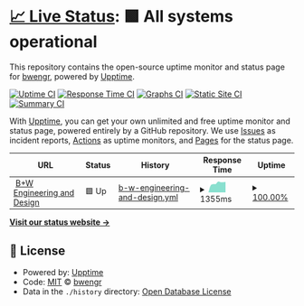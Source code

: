 # [📈 Live Status](https://status.bwengr.com): <!--live status--> **🟩 All systems operational**

This repository contains the open-source uptime monitor and status page for [bwengr](https://bwengr.com), powered by [Upptime](https://github.com/upptime/upptime).

[![Uptime CI](https://github.com/bwengr/upptime/workflows/Uptime%20CI/badge.svg)](https://github.com/bwengr/upptime/actions?query=workflow%3A%22Uptime+CI%22)
[![Response Time CI](https://github.com/bwengr/upptime/workflows/Response%20Time%20CI/badge.svg)](https://github.com/bwengr/upptime/actions?query=workflow%3A%22Response+Time+CI%22)
[![Graphs CI](https://github.com/bwengr/upptime/workflows/Graphs%20CI/badge.svg)](https://github.com/bwengr/upptime/actions?query=workflow%3A%22Graphs+CI%22)
[![Static Site CI](https://github.com/bwengr/upptime/workflows/Static%20Site%20CI/badge.svg)](https://github.com/bwengr/upptime/actions?query=workflow%3A%22Static+Site+CI%22)
[![Summary CI](https://github.com/bwengr/upptime/workflows/Summary%20CI/badge.svg)](https://github.com/bwengr/upptime/actions?query=workflow%3A%22Summary+CI%22)

With [Upptime](https://upptime.js.org), you can get your own unlimited and free uptime monitor and status page, powered entirely by a GitHub repository. We use [Issues](https://github.com/bwengr/upptime/issues) as incident reports, [Actions](https://github.com/bwengr/upptime/actions) as uptime monitors, and [Pages](https://status.bwengr.com) for the status page.

<!--start: status pages-->
<!-- This summary is generated by Upptime (https://github.com/upptime/upptime) -->
<!-- Do not edit this manually, your changes will be overwritten -->
<!-- prettier-ignore -->
| URL | Status | History | Response Time | Uptime |
| --- | ------ | ------- | ------------- | ------ |
| <img alt="" src="https://icons.duckduckgo.com/ip3/bwengr.com.ico" height="13"> [B+W Engineering and Design](https://bwengr.com) | 🟩 Up | [b-w-engineering-and-design.yml](https://github.com/bwengr/upptime/commits/HEAD/history/b-w-engineering-and-design.yml) | <details><summary><img alt="Response time graph" src="./graphs/b-w-engineering-and-design/response-time-week.png" height="20"> 1355ms</summary><br><a href="https://status.bwengr.com/history/b-w-engineering-and-design"><img alt="Response time 1538" src="https://img.shields.io/endpoint?url=https%3A%2F%2Fraw.githubusercontent.com%2Fbwengr%2Fupptime%2FHEAD%2Fapi%2Fb-w-engineering-and-design%2Fresponse-time.json"></a><br><a href="https://status.bwengr.com/history/b-w-engineering-and-design"><img alt="24-hour response time 1322" src="https://img.shields.io/endpoint?url=https%3A%2F%2Fraw.githubusercontent.com%2Fbwengr%2Fupptime%2FHEAD%2Fapi%2Fb-w-engineering-and-design%2Fresponse-time-day.json"></a><br><a href="https://status.bwengr.com/history/b-w-engineering-and-design"><img alt="7-day response time 1355" src="https://img.shields.io/endpoint?url=https%3A%2F%2Fraw.githubusercontent.com%2Fbwengr%2Fupptime%2FHEAD%2Fapi%2Fb-w-engineering-and-design%2Fresponse-time-week.json"></a><br><a href="https://status.bwengr.com/history/b-w-engineering-and-design"><img alt="30-day response time 1363" src="https://img.shields.io/endpoint?url=https%3A%2F%2Fraw.githubusercontent.com%2Fbwengr%2Fupptime%2FHEAD%2Fapi%2Fb-w-engineering-and-design%2Fresponse-time-month.json"></a><br><a href="https://status.bwengr.com/history/b-w-engineering-and-design"><img alt="1-year response time 1538" src="https://img.shields.io/endpoint?url=https%3A%2F%2Fraw.githubusercontent.com%2Fbwengr%2Fupptime%2FHEAD%2Fapi%2Fb-w-engineering-and-design%2Fresponse-time-year.json"></a></details> | <details><summary><a href="https://status.bwengr.com/history/b-w-engineering-and-design">100.00%</a></summary><a href="https://status.bwengr.com/history/b-w-engineering-and-design"><img alt="All-time uptime 99.95%" src="https://img.shields.io/endpoint?url=https%3A%2F%2Fraw.githubusercontent.com%2Fbwengr%2Fupptime%2FHEAD%2Fapi%2Fb-w-engineering-and-design%2Fuptime.json"></a><br><a href="https://status.bwengr.com/history/b-w-engineering-and-design"><img alt="24-hour uptime 100.00%" src="https://img.shields.io/endpoint?url=https%3A%2F%2Fraw.githubusercontent.com%2Fbwengr%2Fupptime%2FHEAD%2Fapi%2Fb-w-engineering-and-design%2Fuptime-day.json"></a><br><a href="https://status.bwengr.com/history/b-w-engineering-and-design"><img alt="7-day uptime 100.00%" src="https://img.shields.io/endpoint?url=https%3A%2F%2Fraw.githubusercontent.com%2Fbwengr%2Fupptime%2FHEAD%2Fapi%2Fb-w-engineering-and-design%2Fuptime-week.json"></a><br><a href="https://status.bwengr.com/history/b-w-engineering-and-design"><img alt="30-day uptime 100.00%" src="https://img.shields.io/endpoint?url=https%3A%2F%2Fraw.githubusercontent.com%2Fbwengr%2Fupptime%2FHEAD%2Fapi%2Fb-w-engineering-and-design%2Fuptime-month.json"></a><br><a href="https://status.bwengr.com/history/b-w-engineering-and-design"><img alt="1-year uptime 99.95%" src="https://img.shields.io/endpoint?url=https%3A%2F%2Fraw.githubusercontent.com%2Fbwengr%2Fupptime%2FHEAD%2Fapi%2Fb-w-engineering-and-design%2Fuptime-year.json"></a></details>

<!--end: status pages-->

[**Visit our status website →**](https://status.bwengr.com)

## 📄 License

- Powered by: [Upptime](https://github.com/upptime/upptime)
- Code: [MIT](./LICENSE) © [bwengr](https://bwengr.com)
- Data in the `./history` directory: [Open Database License](https://opendatacommons.org/licenses/odbl/1-0/)
